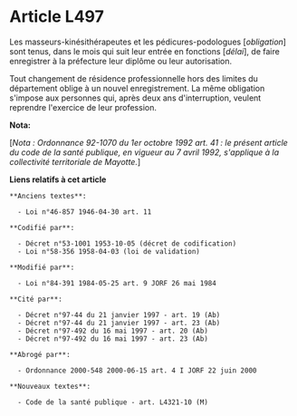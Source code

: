 # Article L497

Les masseurs-kinésithérapeutes et les pédicures-podologues [*obligation*] sont tenus, dans le mois qui suit leur entrée en
fonctions [*délai*], de faire enregistrer à la préfecture leur diplôme ou leur autorisation.

Tout changement de résidence professionnelle hors des limites du département oblige à un nouvel enregistrement. La même
obligation s'impose aux personnes qui, après deux ans d'interruption, veulent reprendre l'exercice de leur profession.

**Nota:**

[*Nota : Ordonnance 92-1070 du 1er octobre 1992 art. 41 : le présent article du code de la santé publique, en vigueur au 7
avril 1992, s'applique à la collectivité territoriale de Mayotte.*]

**Liens relatifs à cet article**

	**Anciens textes**:

	  - Loi n°46-857 1946-04-30 art. 11

	**Codifié par**:

	  - Décret n°53-1001 1953-10-05 (décret de codification)
	  - Loi n°58-356 1958-04-03 (loi de validation)

	**Modifié par**:

	  - Loi n°84-391 1984-05-25 art. 9 JORF 26 mai 1984

	**Cité par**:

	  - Décret n°97-44 du 21 janvier 1997 - art. 19 (Ab)
	  - Décret n°97-44 du 21 janvier 1997 - art. 23 (Ab)
	  - Décret n°97-492 du 16 mai 1997 - art. 20 (Ab)
	  - Décret n°97-492 du 16 mai 1997 - art. 23 (Ab)

	**Abrogé par**:

	  - Ordonnance 2000-548 2000-06-15 art. 4 I JORF 22 juin 2000

	**Nouveaux textes**:

	  - Code de la santé publique - art. L4321-10 (M)
